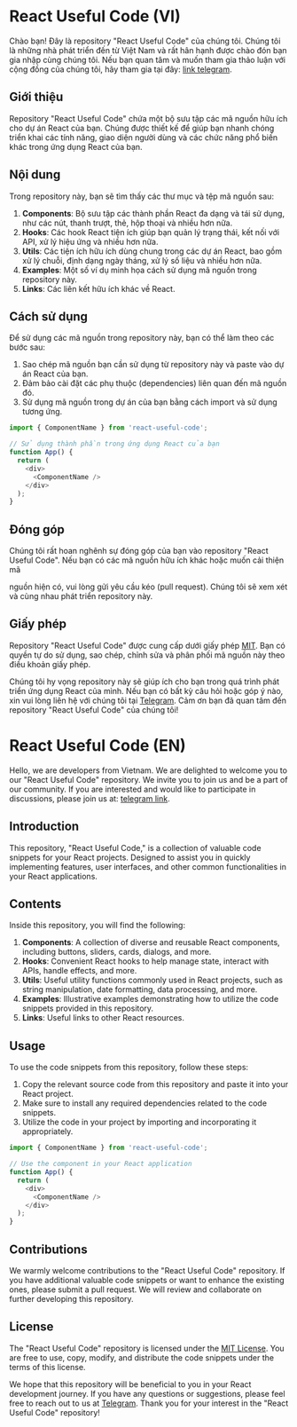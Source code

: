 # React Useful Code (VI)

Chào bạn! Đây là repository "React Useful Code" của chúng tôi. Chúng tôi là những nhà phát triển đến từ Việt Nam và rất hân hạnh được chào đón bạn gia nhập cùng chúng tôi. Nếu bạn quan tâm và muốn tham gia thảo luận với cộng đồng của chúng tôi, hãy tham gia tại đây: [link telegram](https://t.me/reactjs_learning).

## Giới thiệu

Repository "React Useful Code" chứa một bộ sưu tập các mã nguồn hữu ích cho dự án React của bạn. Chúng được thiết kế để giúp bạn nhanh chóng triển khai các tính năng, giao diện người dùng và các chức năng phổ biến khác trong ứng dụng React của bạn.

## Nội dung

Trong repository này, bạn sẽ tìm thấy các thư mục và tệp mã nguồn sau:

1. **Components**: Bộ sưu tập các thành phần React đa dạng và tái sử dụng, như các nút, thanh trượt, thẻ, hộp thoại và nhiều hơn nữa.
2. **Hooks**: Các hook React tiện ích giúp bạn quản lý trạng thái, kết nối với API, xử lý hiệu ứng và nhiều hơn nữa.
3. **Utils**: Các tiện ích hữu ích dùng chung trong các dự án React, bao gồm xử lý chuỗi, định dạng ngày tháng, xử lý số liệu và nhiều hơn nữa.
4. **Examples**: Một số ví dụ minh họa cách sử dụng mã nguồn trong repository này.
5. **Links**: Các liên kết hữu ích khác về React.

## Cách sử dụng

Để sử dụng các mã nguồn trong repository này, bạn có thể làm theo các bước sau:

1. Sao chép mã nguồn bạn cần sử dụng từ repository này và paste vào dự án React của bạn.
2. Đảm bảo cài đặt các phụ thuộc (dependencies) liên quan đến mã nguồn đó.
3. Sử dụng mã nguồn trong dự án của bạn bằng cách import và sử dụng tương ứng.

```javascript
import { ComponentName } from 'react-useful-code';

// Sử dụng thành phần trong ứng dụng React của bạn
function App() {
  return (
    <div>
      <ComponentName />
    </div>
  );
}
```

## Đóng góp

Chúng tôi rất hoan nghênh sự đóng góp của bạn vào repository "React Useful Code". Nếu bạn có các mã nguồn hữu ích khác hoặc muốn cải thiện mã

 nguồn hiện có, vui lòng gửi yêu cầu kéo (pull request). Chúng tôi sẽ xem xét và cùng nhau phát triển repository này.

## Giấy phép

Repository "React Useful Code" được cung cấp dưới giấy phép [MIT](LICENSE). Bạn có quyền tự do sử dụng, sao chép, chỉnh sửa và phân phối mã nguồn này theo điều khoản giấy phép.

Chúng tôi hy vọng repository này sẽ giúp ích cho bạn trong quá trình phát triển ứng dụng React của mình. Nếu bạn có bất kỳ câu hỏi hoặc góp ý nào, xin vui lòng liên hệ với chúng tôi tại [Telegram](https://t.me/reactjs_learning). Cảm ơn bạn đã quan tâm đến repository "React Useful Code" của chúng tôi!

# React Useful Code (EN)

Hello, we are developers from Vietnam. We are delighted to welcome you to our "React Useful Code" repository. We invite you to join us and be a part of our community. If you are interested and would like to participate in discussions, please join us at: [telegram link](https://t.me/reactjs_learning).

## Introduction

This repository, "React Useful Code," is a collection of valuable code snippets for your React projects. Designed to assist you in quickly implementing features, user interfaces, and other common functionalities in your React applications.

## Contents

Inside this repository, you will find the following:

1. **Components**: A collection of diverse and reusable React components, including buttons, sliders, cards, dialogs, and more.
2. **Hooks**: Convenient React hooks to help manage state, interact with APIs, handle effects, and more.
3. **Utils**: Useful utility functions commonly used in React projects, such as string manipulation, date formatting, data processing, and more.
4. **Examples**: Illustrative examples demonstrating how to utilize the code snippets provided in this repository.
5. **Links**: Useful links to other React resources.

## Usage

To use the code snippets from this repository, follow these steps:

1. Copy the relevant source code from this repository and paste it into your React project.
2. Make sure to install any required dependencies related to the code snippets.
3. Utilize the code in your project by importing and incorporating it appropriately.

```javascript
import { ComponentName } from 'react-useful-code';

// Use the component in your React application
function App() {
  return (
    <div>
      <ComponentName />
    </div>
  );
}
```

## Contributions

We warmly welcome contributions to the "React Useful Code" repository. If you have additional valuable code snippets or want to enhance the existing ones, please submit a pull request. We will review and collaborate on further developing this repository.

## License

The "React Useful Code" repository is licensed under the [MIT License](LICENSE). You are free to use, copy, modify, and distribute the code snippets under the terms of this license.

We hope that this repository will be beneficial to you in your React development journey. If you have any questions or suggestions, please feel free to reach out to us at [Telegram](https://t.me/reactjs_learning). Thank you for your interest in the "React Useful Code" repository!